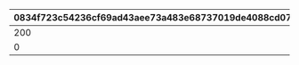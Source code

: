 |0834f723c54236cf69ad43aee73a483e68737019de4088cd076d147c0d6191b4|cfdd6d4e38f9b341fd95748d4fca2e45d0c2f8657f663783035f90b2112efbb5|483bce02850438b69df5f8e18fdfb61d26923839ea39800e0adc118288022217|779002a307dd75065478a1a7932986141138326d9746afdffb371c175b076973|3b93c45ffae429c245b2a8151dc538716cdecd6b557eed47959c34ea325985ec|a695853a61e18f4b03d49c88f9838860f2ac4ebeb1ab3e6fe5551f2e54df819a|8a337f854f26bf89d0e00ad3c5fbac7fa80d6a671e90cf775fc2d2c8cd4eae18|59491f1d6248b2857ec78a8c09be67d147a15273a74c0ce36aee228c0d1b5071|
| --- | --- | --- | --- | --- | --- | --- | --- |
|200|1|4|5|1004|0|0|804100401|
|0|2|1|5|1004|0|0|804100402|
